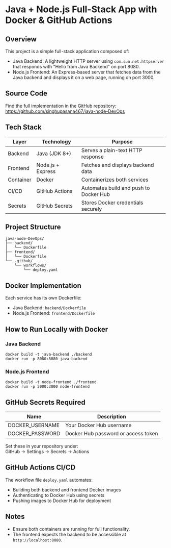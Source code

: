 # Java + Node.js Full-Stack App with Docker & GitHub Actions

## Overview

This project is a simple full-stack application composed of:

- Java Backend: A lightweight HTTP server using `com.sun.net.httpserver` that responds with "Hello from Java Backend" on port 8080.
- Node.js Frontend: An Express-based server that fetches data from the Java backend and displays it on a web page, running on port 3000.

## Source Code

Find the full implementation in the GitHub repository:  
https://github.com/singhupasana467/java-node-DevOps

## Tech Stack

| Layer     | Technology         | Purpose                                |
|-----------|--------------------|----------------------------------------|
| Backend   | Java (JDK 8+)       | Serves a plain-text HTTP response       |
| Frontend  | Node.js + Express   | Fetches and displays backend data       |
| Container | Docker              | Containerizes both services             |
| CI/CD     | GitHub Actions      | Automates build and push to Docker Hub |
| Secrets   | GitHub Secrets      | Stores Docker credentials securely      |

## Project Structure

```
java-node-DevOps/
├── backend/
│   └── Dockerfile
├── frontend/
│   └── Dockerfile
└── .github/
    └── workflows/
        └── deploy.yaml
```

## Docker Implementation

Each service has its own Dockerfile:

- Java Backend: `backend/Dockerfile`
- Node.js Frontend: `frontend/Dockerfile`

## How to Run Locally with Docker

### Java Backend

```
docker build -t java-backend ./backend
docker run -p 8080:8080 java-backend
```

### Node.js Frontend

```
docker build -t node-frontend ./frontend
docker run -p 3000:3000 node-frontend
```

## GitHub Secrets Required

| Name             | Description                        |
|------------------|------------------------------------|
| DOCKER_USERNAME  | Your Docker Hub username           |
| DOCKER_PASSWORD  | Docker Hub password or access token|

Set these in your repository under:  
GitHub → Settings → Secrets → Actions

## GitHub Actions CI/CD

The workflow file `deploy.yaml` automates:

- Building both backend and frontend Docker images
- Authenticating to Docker Hub using secrets
- Pushing images to Docker Hub for deployment

## Notes

- Ensure both containers are running for full functionality.
- The frontend expects the backend to be accessible at `http://localhost:8080`.
